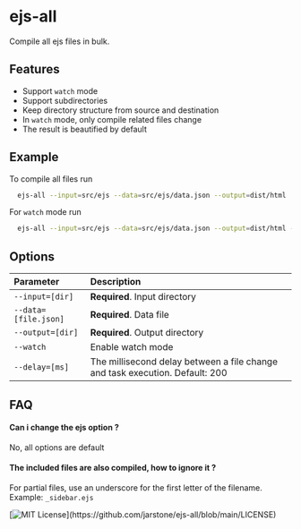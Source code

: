 
# ejs-all

Compile all ejs files in bulk.


## Features

- Support `watch` mode
- Support subdirectories
- Keep directory structure from source and destination
- In `watch` mode, only compile related files change
- The result is beautified by default

  
## Example

To compile all files run

```bash
  ejs-all --input=src/ejs --data=src/ejs/data.json --output=dist/html
```

For `watch` mode run

```bash
  ejs-all --input=src/ejs --data=src/ejs/data.json --output=dist/html --watch
```

  
## Options

| Parameter | Description |
| :-------- | :------- |
| `--input=[dir]` | **Required**. Input directory |
| `--data=[file.json]` | **Required**. Data file |
| `--output=[dir]` | **Required**. Output directory |
| `--watch` | Enable watch mode |
| `--delay=[ms]` | The millisecond delay between a file change and task execution. Default: 200 |

## FAQ

#### Can i change the ejs option ?

No, all options are default

#### The included files are also compiled, how to ignore it ?

For partial files, use an underscore for the first letter of the filename. Example: `_sidebar.ejs`

  
[![MIT License](https://img.shields.io/apm/l/atomic-design-ui.svg?)](https://github.com/jarstone/ejs-all/blob/main/LICENSE)

  
